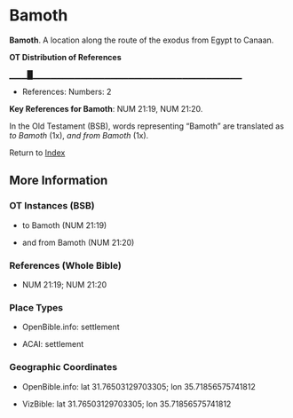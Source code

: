 # Bamoth
**Bamoth**. 
A location along the route of the exodus from Egypt to Canaan. 


**OT Distribution of References**

▁▁▁█▁▁▁▁▁▁▁▁▁▁▁▁▁▁▁▁▁▁▁▁▁▁▁▁▁▁▁▁▁▁▁▁▁▁▁
* References: Numbers: 2



**Key References for Bamoth**: 
NUM 21:19, NUM 21:20. 


In the Old Testament (BSB), words representing “Bamoth” are translated as 
*to Bamoth* (1x), *and from Bamoth* (1x). 




Return to [Index](00-Index.md)

## More Information

### OT Instances (BSB)

* to Bamoth (NUM 21:19)

* and from Bamoth (NUM 21:20)



### References (Whole Bible)

* NUM 21:19; NUM 21:20


### Place Types

* OpenBible.info: settlement

* ACAI: settlement



### Geographic Coordinates

* OpenBible.info: lat 31.76503129703305; lon 35.71856575741812

* VizBible: lat 31.76503129703305; lon 35.71856575741812




